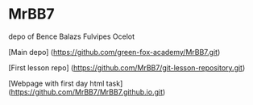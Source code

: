 # MrBB7
depo of Bence Balazs Fulvipes Ocelot
 
[Main depo] (https://github.com/green-fox-academy/MrBB7.git)

[First lesson repo] (https://github.com/MrBB7/git-lesson-repository.git)

[Webpage with first day html task] 
(https://github.com/MrBB7/MrBB7.github.io.git)

